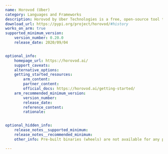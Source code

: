 ```yaml
---
name: Horovod (Uber)
category: Languages and Frameworks
description: Horovod by Uber Technologies is a free, open-source tool that speeds up and scales deep learning training by using multiple GPUs and computers.
download_url: https://pypi.org/project/horovod/#history
works_on_arm: true
supported_minimum_version:
    version_number: 0.20.0
    release_date: 2020/09/04


optional_info:
    homepage_url: https://horovod.ai/
    support_caveats:
    alternative_options:
    getting_started_resources:
        arm_content:
        partner_content:
        official_docs: https://horovod.ai/getting-started/
    arm_recommended_minimum_version:
        version_number:
        release_date:
        reference_content:
        rationale:


optional_hidden_info:
    release_notes__supported_minimum:
    release_notes__recommended_minimum:
    other_info: Pre-built binaries (wheels) are not available for any platform. Installing with "pip3 install horovod" will build the package from the source code. Installation and Testing are done using the released source code tar.

---
```

